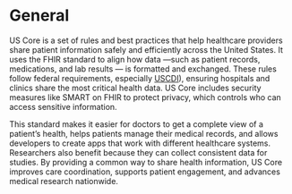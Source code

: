 # General

US Core is a set of rules and best practices that help healthcare providers share patient information safely and efficiently across the United States. It uses the FHIR standard to align how data —such as patient records, medications, and lab results — is formatted and exchanged. These rules follow federal requirements, especially [USCDI](https://www.healthit.gov/isp/united-states-core-data-interoperability-uscdi)), ensuring hospitals and clinics share the most critical health data. US Core includes security measures like SMART on FHIR to protect privacy, which controls who can access sensitive information.  

This standard makes it easier for doctors to get a complete view of a patient’s health, helps patients manage their medical records, and allows developers to create apps that work with different healthcare systems. Researchers also benefit because they can collect consistent data for studies. By providing a common way to share health information, US Core improves care coordination, supports patient engagement, and advances medical research nationwide.  
